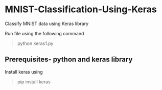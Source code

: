 # MNIST-Classification-Using-Keras

Classify MNIST data using Keras library

Run file using the following command

> python keras1.py

## Prerequisites-  python and keras library

 Install keras using 

> pip install keras
